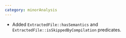 ```yaml
---
category: minorAnalysis
---
```

* Added `ExtractedFile::hasSemantics` and `ExtractedFile::isSkippedByCompilation` predicates.

